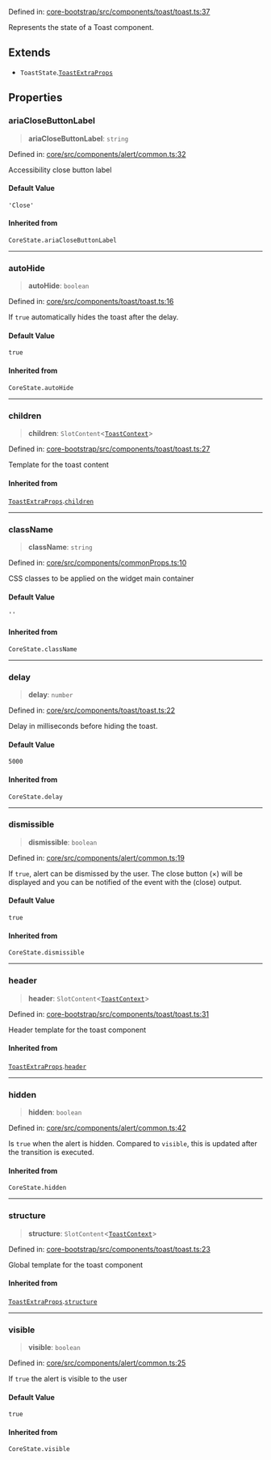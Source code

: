 Defined in: [core-bootstrap/src/components/toast/toast.ts:37](https://github.com/AmadeusITGroup/AgnosUI/blob/9f7099d98f2356a74cab92a8aa7eee8249bbe431/core-bootstrap/src/components/toast/toast.ts#L37)

Represents the state of a Toast component.

## Extends

- `ToastState`.[`ToastExtraProps`](ToastExtraProps.md)

## Properties

### ariaCloseButtonLabel

> **ariaCloseButtonLabel**: `string`

Defined in: [core/src/components/alert/common.ts:32](https://github.com/AmadeusITGroup/AgnosUI/blob/9f7099d98f2356a74cab92a8aa7eee8249bbe431/core/src/components/alert/common.ts#L32)

Accessibility close button label

#### Default Value

`'Close'`

#### Inherited from

`CoreState.ariaCloseButtonLabel`

***

### autoHide

> **autoHide**: `boolean`

Defined in: [core/src/components/toast/toast.ts:16](https://github.com/AmadeusITGroup/AgnosUI/blob/9f7099d98f2356a74cab92a8aa7eee8249bbe431/core/src/components/toast/toast.ts#L16)

If `true` automatically hides the toast after the delay.

#### Default Value

`true`

#### Inherited from

`CoreState.autoHide`

***

### children

> **children**: `SlotContent`\<[`ToastContext`](ToastContext.md)\>

Defined in: [core-bootstrap/src/components/toast/toast.ts:27](https://github.com/AmadeusITGroup/AgnosUI/blob/9f7099d98f2356a74cab92a8aa7eee8249bbe431/core-bootstrap/src/components/toast/toast.ts#L27)

Template for the toast content

#### Inherited from

[`ToastExtraProps`](ToastExtraProps.md).[`children`](ToastExtraProps.md#children)

***

### className

> **className**: `string`

Defined in: [core/src/components/commonProps.ts:10](https://github.com/AmadeusITGroup/AgnosUI/blob/9f7099d98f2356a74cab92a8aa7eee8249bbe431/core/src/components/commonProps.ts#L10)

CSS classes to be applied on the widget main container

#### Default Value

`''`

#### Inherited from

`CoreState.className`

***

### delay

> **delay**: `number`

Defined in: [core/src/components/toast/toast.ts:22](https://github.com/AmadeusITGroup/AgnosUI/blob/9f7099d98f2356a74cab92a8aa7eee8249bbe431/core/src/components/toast/toast.ts#L22)

Delay in milliseconds before hiding the toast.

#### Default Value

`5000`

#### Inherited from

`CoreState.delay`

***

### dismissible

> **dismissible**: `boolean`

Defined in: [core/src/components/alert/common.ts:19](https://github.com/AmadeusITGroup/AgnosUI/blob/9f7099d98f2356a74cab92a8aa7eee8249bbe431/core/src/components/alert/common.ts#L19)

If `true`, alert can be dismissed by the user.
The close button (×) will be displayed and you can be notified of the event with the (close) output.

#### Default Value

`true`

#### Inherited from

`CoreState.dismissible`

***

### header

> **header**: `SlotContent`\<[`ToastContext`](ToastContext.md)\>

Defined in: [core-bootstrap/src/components/toast/toast.ts:31](https://github.com/AmadeusITGroup/AgnosUI/blob/9f7099d98f2356a74cab92a8aa7eee8249bbe431/core-bootstrap/src/components/toast/toast.ts#L31)

Header template for the toast component

#### Inherited from

[`ToastExtraProps`](ToastExtraProps.md).[`header`](ToastExtraProps.md#header)

***

### hidden

> **hidden**: `boolean`

Defined in: [core/src/components/alert/common.ts:42](https://github.com/AmadeusITGroup/AgnosUI/blob/9f7099d98f2356a74cab92a8aa7eee8249bbe431/core/src/components/alert/common.ts#L42)

Is `true` when the alert is hidden. Compared to `visible`, this is updated after the transition is executed.

#### Inherited from

`CoreState.hidden`

***

### structure

> **structure**: `SlotContent`\<[`ToastContext`](ToastContext.md)\>

Defined in: [core-bootstrap/src/components/toast/toast.ts:23](https://github.com/AmadeusITGroup/AgnosUI/blob/9f7099d98f2356a74cab92a8aa7eee8249bbe431/core-bootstrap/src/components/toast/toast.ts#L23)

Global template for the toast component

#### Inherited from

[`ToastExtraProps`](ToastExtraProps.md).[`structure`](ToastExtraProps.md#structure)

***

### visible

> **visible**: `boolean`

Defined in: [core/src/components/alert/common.ts:25](https://github.com/AmadeusITGroup/AgnosUI/blob/9f7099d98f2356a74cab92a8aa7eee8249bbe431/core/src/components/alert/common.ts#L25)

If `true` the alert is visible to the user

#### Default Value

`true`

#### Inherited from

`CoreState.visible`

